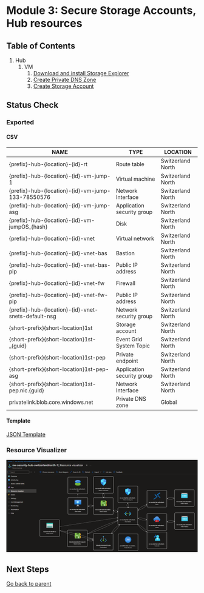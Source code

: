 # Module 3: Secure Storage Accounts, Hub resources

## Table of Contents

1. Hub
   1. VM
      1. [Download and install Storage Explorer](../storage_explorer.md)
      1. [Create Private DNS Zone](./pdnsz.md)
      1. [Create Storage Account](./st.md)

## Status Check

### Exported

#### CSV

| NAME                                                | TYPE                       | LOCATION          |
| --------------------------------------------------- | -------------------------- | ----------------- |
| {prefix}-hub-{location}-{id}-rt                     | Route table                | Switzerland North |
| {prefix}-hub-{location}-{id}-vm-jump-1              | Virtual machine            | Switzerland North |
| {prefix}-hub-{location}-{id}-vm-jump-133-78550576   | Network Interface          | Switzerland North |
| {prefix}-hub-{location}-{id}-vm-jump-asg            | Application security group | Switzerland North |
| {prefix}-hub-{location}-{id}-vm-jumpOS\_{hash}      | Disk                       | Switzerland North |
| {prefix}-hub-{location}-{id}-vnet                   | Virtual network            | Switzerland North |
| {prefix}-hub-{location}-{id}-vnet-bas               | Bastion                    | Switzerland North |
| {prefix}-hub-{location}-{id}-vnet-bas-pip           | Public IP address          | Switzerland North |
| {prefix}-hub-{location}-{id}-vnet-fw                | Firewall                   | Switzerland North |
| {prefix}-hub-{location}-{id}-vnet-fw-pip            | Public IP address          | Switzerland North |
| {prefix}-hub-{location}-{id}-vnet-snets-default-nsg | Network security group     | Switzerland North |
| {short-prefix}{short-location}1st                   | Storage account            | Switzerland North |
| {short-prefix}{short-location}1st-\_{guid}          | Event Grid System Topic    | Switzerland North |
| {short-prefix}{short-location}1st-pep               | Private endpoint           | Switzerland North |
| {short-prefix}{short-location}1st-pep-asg           | Application security group | Switzerland North |
| {short-prefix}{short-location}1st-pep.nic.{guid}    | Network Interface          | Switzerland North |
| privatelink.blob.core.windows.net                   | Private DNS zone           | Global            |

#### Template

[JSON Template](../../../../azure/templates/hub/03.json)

### Resource Visualizer

![Resources](../../../../assets/img/azure/solution/vnets/hub/resources/01.png)

## Next Steps

[Go back to parent](../README.md)
